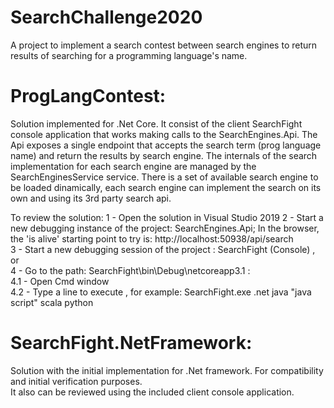 # SearchChallenge2020
A project to implement a search contest between search engines to return results of searching for a programming language's name.

# ProgLangContest: 
Solution implemented for .Net Core. It consist of the client SearchFight console application that works making calls to the SearchEngines.Api. 
The Api exposes a single endpoint that accepts the search term (prog language name) and return the results by search engine. 
The internals of the search implementation for each search engine are managed by the SearchEnginesService service. There is a set of available search engine to be
loaded dinamically, each search engine can implement the search on its own and using its 3rd party search api.    
 
To review the solution: 
1 - Open the solution in Visual Studio 2019 
2 - Start a new debugging instance of the project: SearchEngines.Api; In the browser, the 'is alive' starting point to try is: http://localhost:50938/api/search  
3 - Start a new debugging session of the project : SearchFight (Console) , or  
4 - Go to the path: SearchFight\bin\Debug\netcoreapp3.1 :  
 4.1 - Open Cmd window  
 4.2 - Type a line to execute , for example: SearchFight.exe .net java "java script" scala python  
   
# SearchFight.NetFramework: 
Solution with the initial implementation for .Net framework. For compatibility and initial verification purposes.   
It also can be reviewed using the included client console application. 
